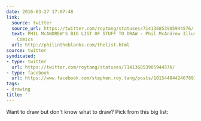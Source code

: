 ```yaml
---
date: 2016-03-27 17:07:48
link:
  source: twitter
  source_url: https://twitter.com/roytang/statuses/714136853905944576/
  text: PHIL McANDREW'S BIG LIST OF STUFF TO DRAW - Phil McAndrew Illustrations &
    Comics
  url: http://philintheblanks.com/thelist.html
source: twitter
syndicated:
- type: twitter
  url: https://twitter.com/roytang/statuses/714136853905944576/
- type: facebook
  url: https://www.facebook.com/stephen.roy.tang/posts/10154484424678912
tags:
- drawing
title: ''
---
```


Want to draw but don't know what to draw? Pick from this big list: